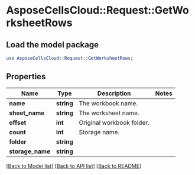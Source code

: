 # AsposeCellsCloud::Request::GetWorksheetRows 

## Load the model package
```perl
use AsposeCellsCloud::Request::GetWorksheetRows;
```

## Properties
Name | Type | Description | Notes
------------ | ------------- | ------------- | -------------
**name** | **string** | The workbook name. |
**sheet_name** | **string** | The worksheet name. |
**offset** | **int** | Original workbook folder. |
**count** | **int** | Storage name. |
**folder** | **string** |  |
**storage_name** | **string** |  |  

[[Back to Model list]](../README.md#documentation-for-requests) [[Back to API list]](../README.md#documentation-for-api-endpoints) [[Back to README]](../README.md)

